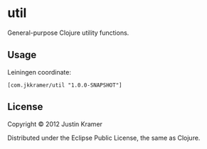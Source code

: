 # util

General-purpose Clojure utility functions.

## Usage

Leiningen coordinate:

    [com.jkkramer/util "1.0.0-SNAPSHOT"]

## License

Copyright © 2012 Justin Kramer

Distributed under the Eclipse Public License, the same as Clojure.

